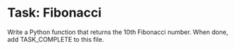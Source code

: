 # Task: Fibonacci

Write a Python function that returns the 10th Fibonacci number.
When done, add TASK_COMPLETE to this file.

<!-- Add TASK_COMPLETE here when done -->
